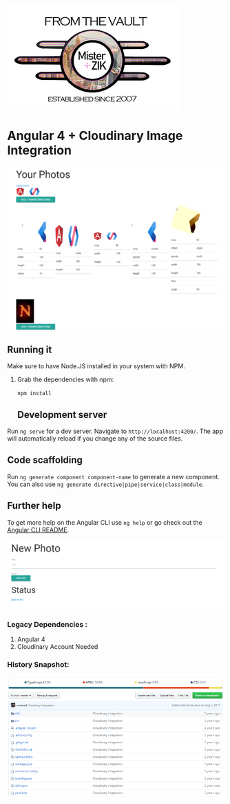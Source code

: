 ![alt text](from-the-vault-misterzik.png "FROM THE VAULT")

# Angular 4 + Cloudinary Image Integration

![alt text](demo.png "FROM THE VAULT")

## Running it

Make sure to have Node.JS installed in your system with NPM.

 1) Grab the dependencies with npm:

    `npm install`

    ## Development server

Run `ng serve` for a dev server. Navigate to `http://localhost:4200/`. The app will automatically reload if you change any of the source files.

## Code scaffolding

Run `ng generate component component-name` to generate a new component. You can also use `ng generate directive|pipe|service|class|module`.

## Further help

To get more help on the Angular CLI use `ng help` or go check out the [Angular CLI README](https://github.com/angular/angular-cli/blob/master/README.md).

![alt text](demo-2.png "FROM THE VAULT")


### Legacy Dependencies :

1) Angular 4
2) Cloudinary Account Needed


### History Snapshot:

![alt text](history.png "FROM THE VAULT")



